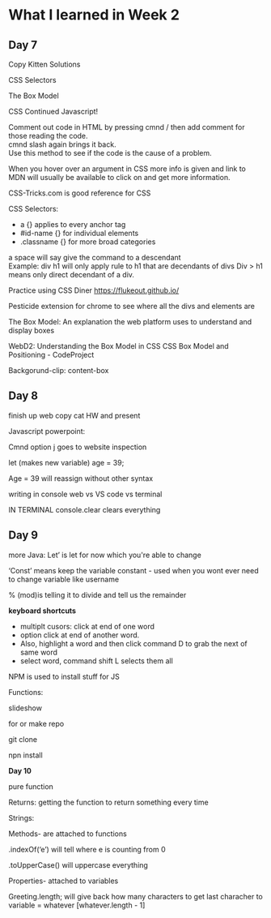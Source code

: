 # **What I learned in Week 2**
## **Day 7**

Copy Kitten Solutions  

CSS Selectors  

The Box Model

CSS Continued
Javascript!

Comment out code in HTML by pressing cmnd /  then add comment for those reading the code.  
cmnd slash again brings it back.  
Use this method to see if the code is the cause of a problem.

When you hover over an argument in CSS more info is given and link to MDN will usually be available to click on and get more information.

CSS-Tricks.com is good reference for CSS


CSS Selectors: 
* a {} applies to every anchor tag
* #id-name {} for individual elements
* .classname {} for more broad categories

a space will say give the command to a descendant  
Example: div h1 will only apply rule to h1 that are decendants of divs
Div > h1 means only direct decendant of a div. 

Practice using CSS Diner https://flukeout.github.io/

Pesticide extension for chrome to see where all the divs and elements are

The Box Model:
An explanation the web platform uses to understand and display boxes  

WebD2: Understanding the Box Model in CSS
CSS Box Model and Positioning - CodeProject

Backgorund-clip: content-box

## **Day 8**

finish up web copy cat HW and present

Javascript powerpoint:


Cmnd option j goes to website inspection

let (makes new variable) age = 39;

Age = 39 will reassign without other syntax 		

writing in console web vs VS code vs terminal

IN TERMINAL console.clear clears everything

## **Day 9**  

more Java:
Let’ is let for now which you're able to change  

‘Const’ means keep the variable constant - used when you wont ever need to change variable like username  

% (mod)is telling it to divide and tell us the remainder 


**keyboard shortcuts**  
* multiplt cusors: click at end of one word 
* option click at end of another word.
* Also, highlight a word and then click command D to grab the next of same word  
* select word, command shift L selects them all


NPM is used to install stuff for JS


Functions:

slideshow

for or make repo  

git clone  

npn install

**Day 10**

pure function

Returns:
getting the function to return something every time

Strings:

Methods- are attached to functions
 
.indexOf(‘e’) will tell where e is counting from 0

.toUpperCase() will uppercase everything 

Properties- attached to variables  

Greeting.length;
will give back how many characters
to get last characher to variable = whatever 	[whatever.length - 1]